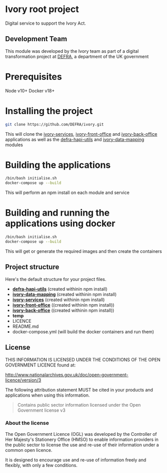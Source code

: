 # Ivory root project

Digital service to support the Ivory Act.


## Development Team

This module was developed by the Ivory team as part of a digital transformation project at [DEFRA](https://www.gov.uk/government/organisations/department-for-environment-food-rural-affairs), a department of the UK government


# Prerequisites

Node v10+
Docker v18+


# Installing the project

```bash
git clone https://github.com/DEFRA/ivory.git
```
This will clone the [ivory-services](https://github.com/DEFRA/ivory-services), [ivory-front-office](https://github.com/DEFRA/ivory-front-office) and [ivory-back-office](https://github.com/DEFRA/ivory-back-office) applications as well as the [defra-hapi-utils](https://github.com/DEFRA/defra-hapi-utils) and [ivory-data-mapping](https://github.com/DEFRA/ivory-data-mapping) modules


# Building the applications

```bash
/bin/bash initialise.sh
docker-compose up --build
```
This will perform an npm install on each module and service


# Building and running the applications using docker

```bash
/bin/bash initialise.sh
docker-compose up --build
```
This will get or generate the required images and then create the containers


## Project structure

Here's the default structure for your project files.

* **[defra-hapi-utils](https://github.com/DEFRA/defra-hapi-utils)** (created withinin npm install)
* **[ivory-data-mapping](https://github.com/DEFRA/ivory-data-mapping)** (created withinin npm install)
* **[ivory-services](https://github.com/DEFRA/ivory-services)** (created withinin npm install)
* **[ivory-front-office](https://github.com/DEFRA/ivory-front-office)** ((created withinin npm install))
* **[ivory-back-office](https://github.com/DEFRA/ivory-back-office)** ((created withinin npm install))
* **temp**
* LICENCE
* README.md
* docker-compose.yml (will build the docker containers and run them)


## License

THIS INFORMATION IS LICENSED UNDER THE CONDITIONS OF THE OPEN GOVERNMENT LICENCE found at:

<http://www.nationalarchives.gov.uk/doc/open-government-licence/version/3>

The following attribution statement MUST be cited in your products and applications when using this information.

>Contains public sector information licensed under the Open Government license v3

### About the license

The Open Government Licence (OGL) was developed by the Controller of Her Majesty's Stationery Office (HMSO) to enable information providers in the public sector to license the use and re-use of their information under a common open licence.

It is designed to encourage use and re-use of information freely and flexibly, with only a few conditions.

